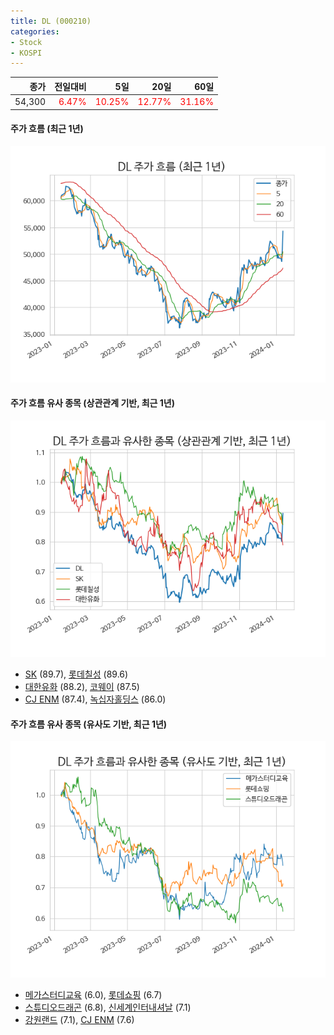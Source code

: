 ```yaml
---
title: DL (000210)
categories:
- Stock
- KOSPI
---
```


|종가|전일대비|5일|20일|60일|
|---:|-------:|--:|---:|---:|
|54,300|<span style="color: red">6.47%</span>|<span style="color: red">10.25%</span>|<span style="color: red">12.77%</span>|<span style="color: red">31.16%</span>|

<!-- more -->

#### 주가 흐름 (최근 1년)
![000210](/assets/images/stock/000210.png)


#### 주가 흐름 유사 종목 (상관관계 기반, 최근 1년)
![000210](/assets/images/stock/000210_corr.png)
- [SK](/034730/) (89.7), [롯데칠성](/005300/) (89.6)
- [대한유화](/006650/) (88.2), [코웨이](/021240/) (87.5)
- [CJ ENM](/035760/) (87.4), [녹십자홀딩스](/005250/) (86.0)


#### 주가 흐름 유사 종목 (유사도 기반, 최근 1년)
![000210](/assets/images/stock/000210_sim.png)
- [메가스터디교육](/215200/) (6.0), [롯데쇼핑](/023530/) (6.7)
- [스튜디오드래곤](/253450/) (6.8), [신세계인터내셔날](/031430/) (7.1)
- [강원랜드](/035250/) (7.1), [CJ ENM](/035760/) (7.6)